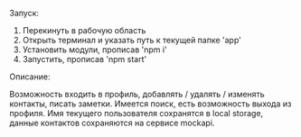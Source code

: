 Запуск:

1. Перекинуть в рабочую область
2. Открыть терминал и указать путь к текущей папке 'app'
3. Установить модули, прописав 'npm i'
4. Запустить, прописав 'npm start'

Описание:

Возможность входить в профиль, добавлять / удалять / изменять контакты, писать заметки. Имеется поиск, есть возможность выхода из профиля.
Имя текущего пользователя сохранятся в local storage, данные контактов сохраняются на сервисе mockapi. 
